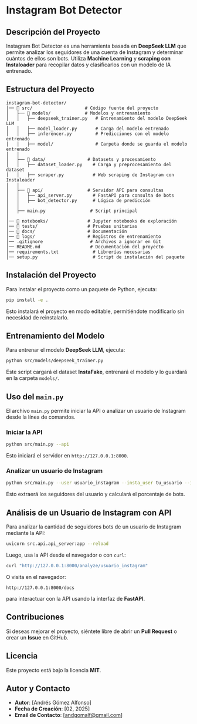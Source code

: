 # Instagram Bot Detector

## Descripción del Proyecto
Instagram Bot Detector es una herramienta basada en **DeepSeek LLM** que permite analizar los seguidores de una cuenta de Instagram y determinar cuántos de ellos son bots. Utiliza **Machine Learning** y **scraping con Instaloader** para recopilar datos y clasificarlos con un modelo de IA entrenado.

## Estructura del Proyecto
```
instagram-bot-detector/
│── 📁 src/                    # Código fuente del proyecto
│   ├── 📁 models/             # Modelos y entrenamiento
│   │   ├── deepseek_trainer.py   # Entrenamiento del modelo DeepSeek LLM
│   │   ├── model_loader.py       # Carga del modelo entrenado
│   │   ├── inferencer.py         # Predicciones con el modelo entrenado
│   │   ├── model/                # Carpeta donde se guarda el modelo entrenado
│   │
│   ├── 📁 data/                # Datasets y procesamiento
│   │   ├── dataset_loader.py    # Carga y preprocesamiento del dataset
│   │   ├── scraper.py           # Web scraping de Instagram con Instaloader
│   │
│   ├── 📁 api/                 # Servidor API para consultas
│   │   ├── api_server.py        # FastAPI para consulta de bots
│   │   ├── bot_detector.py      # Lógica de predicción
│   │
│   ├── main.py                 # Script principal
│
│── 📁 notebooks/               # Jupyter notebooks de exploración
│── 📁 tests/                   # Pruebas unitarias
│── 📁 docs/                    # Documentación
│── 📁 logs/                    # Registros de entrenamiento
│── .gitignore                  # Archivos a ignorar en Git
│── README.md                   # Documentación del proyecto
│── requirements.txt             # Librerías necesarias
│── setup.py                     # Script de instalación del paquete
```

## Instalación del Proyecto

Para instalar el proyecto como un paquete de Python, ejecuta:

```bash
pip install -e .
```

Esto instalará el proyecto en modo editable, permitiéndote modificarlo sin necesidad de reinstalarlo.

## Entrenamiento del Modelo
Para entrenar el modelo **DeepSeek LLM**, ejecuta:

```bash
python src/models/deepseek_trainer.py
```

Este script cargará el dataset **InstaFake**, entrenará el modelo y lo guardará en la carpeta `models/`.

## Uso del `main.py`
El archivo `main.py` permite iniciar la API o analizar un usuario de Instagram desde la línea de comandos.

### Iniciar la API
```bash
python src/main.py --api
```
Esto iniciará el servidor en `http://127.0.0.1:8000`.

### Analizar un usuario de Instagram
```bash
python src/main.py --user usuario_instagram --insta_user tu_usuario --insta_pass tu_contraseña
```
Esto extraerá los seguidores del usuario y calculará el porcentaje de bots.

## Análisis de un Usuario de Instagram con API
Para analizar la cantidad de seguidores bots de un usuario de Instagram mediante la API:

```bash
uvicorn src.api.api_server:app --reload
```

Luego, usa la API desde el navegador o con `curl`:

```bash
curl "http://127.0.0.1:8000/analyze/usuario_instagram"
```

O visita en el navegador:
```
http://127.0.0.1:8000/docs
```
para interactuar con la API usando la interfaz de **FastAPI**.

## Contribuciones
Si deseas mejorar el proyecto, siéntete libre de abrir un **Pull Request** o crear un **Issue** en GitHub.

## Licencia
Este proyecto está bajo la licencia **MIT**.

## Autor y Contacto
- **Autor**: [Andrés Gómez Alfonso]
- **Fecha de Creación**: [02, 2025]
- **Email de Contacto**: [andgomalf@gmail.com]

